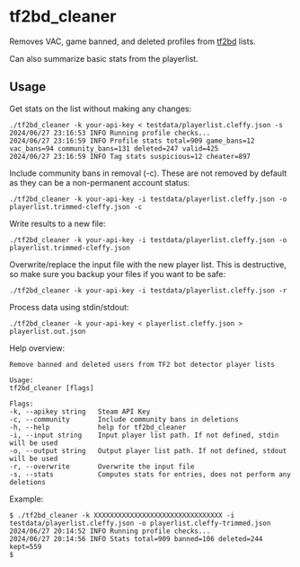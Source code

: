 # tf2bd_cleaner

Removes VAC, game banned, and deleted profiles from [tf2bd](https://github.com/PazerOP/tf2_bot_detector) lists.

Can also summarize basic stats from the playerlist.

## Usage

Get stats on the list without making any changes:
```shell
./tf2bd_cleaner -k your-api-key < testdata/playerlist.cleffy.json -s
2024/06/27 23:16:53 INFO Running profile checks...
2024/06/27 23:16:59 INFO Profile stats total=909 game_bans=12 vac_bans=94 community_bans=131 deleted=247 valid=425
2024/06/27 23:16:59 INFO Tag stats suspicious=12 cheater=897

```

Include community bans in removal (-c). These are not removed by default as they can be a non-permanent account status:

```shell
./tf2bd_cleaner -k your-api-key -i testdata/playerlist.cleffy.json -o playerlist.trimmed-cleffy.json -c
```

Write results to a new file:

```shell
./tf2bd_cleaner -k your-api-key -i testdata/playerlist.cleffy.json -o playerlist.trimmed-cleffy.json
```

Overwrite/replace the input file with the new player list. This is destructive, so make sure you backup your files if you want to be safe:

```shell
./tf2bd_cleaner -k your-api-key -i testdata/playerlist.cleffy.json -r
```

Process data using stdin/stdout:

```shell
./tf2bd_cleaner -k your-api-key < playerlist.cleffy.json > playerlist.out.json
``` 

Help overview:

    Remove banned and deleted users from TF2 bot detector player lists
    
    Usage:
    tf2bd_cleaner [flags]
    
    Flags:
    -k, --apikey string   Steam API Key
    -c, --community       Include community bans in deletions
    -h, --help            help for tf2bd_cleaner
    -i, --input string    Input player list path. If not defined, stdin will be used
    -o, --output string   Output player list path. If not defined, stdout will be used
    -r, --overwrite       Overwrite the input file
    -s, --stats           Computes stats for entries, does not perform any deletions

Example:

    $ ./tf2bd_cleaner -k XXXXXXXXXXXXXXXXXXXXXXXXXXXXXXXX -i testdata/playerlist.cleffy.json -o playerlist.cleffy-trimmed.json
    2024/06/27 20:14:52 INFO Running profile checks...
    2024/06/27 20:14:56 INFO Stats total=909 banned=106 deleted=244 kept=559
    $

